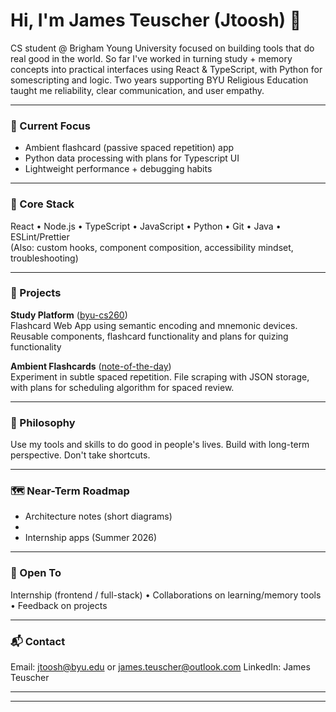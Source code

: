 # Hi, I'm James Teuscher (**Jtoosh**) 👋

CS student @ Brigham Young University focused on building tools that do real good in the world. So far I've worked in turning study + memory concepts into practical interfaces using React & TypeScript, with Python for  somescripting and logic. Two years supporting BYU Religious Education taught me reliability, clear communication, and user empathy.

---

### 🚀 Current Focus
- Ambient flashcard (passive spaced repetition) app
- Python data processing with plans for Typescript UI
- Lightweight performance + debugging habits

---

### 🧩 Core Stack
React • Node.js • TypeScript • JavaScript • Python • Git • Java • ESLint/Prettier  
(Also: custom hooks, component composition, accessibility mindset, troubleshooting)

---

### 🌟 Projects
**Study Platform** ([byu-cs260](https://github.com/Jtoosh/byu-cs260))  
Flashcard Web App using semantic encoding and mnemonic devices. Reusable components, flashcard functionality and plans for quizing functionality

**Ambient Flashcards** ([note-of-the-day](https://github.com/Jtoosh/note-of-the-day))  
Experiment in subtle spaced repetition. File scraping with JSON storage, with plans for scheduling algorithm for spaced review.

---

### 🔬 Philosophy
Use my tools and skills to do good in people's lives. Build with long-term perspective. Don't take shortcuts.

---

### 🗺 Near-Term Roadmap

- Architecture notes (short diagrams)
- 
- Internship apps (Summer 2026)

---

### 🤝 Open To
Internship (frontend / full-stack) • Collaborations on learning/memory tools • Feedback on projects

---

### 📬 Contact
Email: jtoosh@byu.edu or james.teuscher@outlook.com 
LinkedIn: James Teuscher  

---

---
